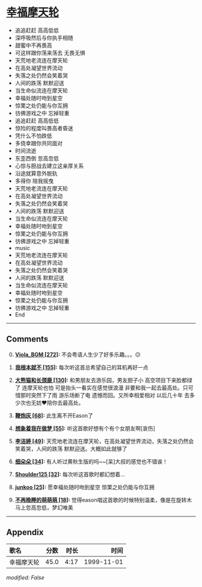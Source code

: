 # [幸福摩天轮](https://music.163.com/song?id=26075131)

* 追追赶赶 高高低低
* 深呼吸然后与你执手相随
* 甜蜜中不再畏高
* 可这样跟你荡来荡去 无畏无惧
* 天荒地老流连在摩天轮
* 在高处凝望世界流动
* 失落之处仍然会笑着哭
* 人间的跌荡 默默迎送
* 当生命似流连在摩天轮
* 幸福处随时吻到星空
* 惊栗之处仍能与你互拥
* 彷佛游戏之中 忘掉轻重
* 追追赶赶 高高低低
* 惊险的程度叫畏高者昏迷
* 凭什么不怕跌低
* 多侥幸跟你共同面对
* 时间流逝
* 东歪西倒 忽高忽低
* 心惊与胆战去建立这亲厚关系
* 沿途就算意外脱轨
* 多得你 陪我摇曳
* 天荒地老流连在摩天轮
* 在高处凝望世界流动
* 失落之处仍然会笑着哭
* 人间的跌荡 默默迎送
* 当生命似流连在摩天轮
* 幸福处随时吻到星空
* 惊栗之处仍能与你互拥
* 彷佛游戏之中 忘掉轻重
* music
* 天荒地老流连在摩天轮
* 在高处凝望世界流动
* 失落之处仍然会笑着哭
* 人间的跌荡 默默迎送
* 当生命似流连在摩天轮
* 幸福处随时吻到星空
* 惊栗之处仍能与你互拥
* 彷佛游戏之中 忘掉轻重
* End


---

## Comments
0. **[Viola_BGM \[272\]](https://music.163.com/#/user/home?id=29740323):** 不会粤语人生少了好多乐趣。。。😔

1. **[我根本就不 \[155\]](https://music.163.com/#/user/home?id=36900760):** 每次听这首总希望自己的耳机再好一点

2. **[大熊猫和长颈鹿 \[130\]](https://music.163.com/#/user/home?id=47180113):** 和男朋友去游乐园，男友胆子小 高空项目下来脸都绿了 连摩天轮也怕 可是抬头一看实在感觉很浪漫 非要和我一起去最高处。只可惜那时突然下了雨 游乐场断了电 遗憾而回。又所幸相爱相对 以后几十年 去多少次也无妨❤️陪你去最高处。

3. **[鞭炮灰 \[68\]](https://music.163.com/#/user/home?id=42747893):** 此生离不开Eason了

4. **[想象着我在做梦 \[55\]](https://music.163.com/#/user/home?id=35310060):** 听这首歌好想有个有个女朋友啊[哀伤]

5. **[李洁婷 \[49\]](https://music.163.com/#/user/home?id=17883973):** 天荒地老流连在摩天轮，在高处凝望世界流动，失落之处仍然会笑着哭，人间的跌荡 默默迎送。大概如此就够了

6. **[细朵朵 \[34\]](https://music.163.com/#/user/home?id=84091982):** 有人听过黄秋生版的吗~~[呆]大叔的感觉也不错诶！

7. **[Shoulder125 \[32\]](https://music.163.com/#/user/home?id=51053838):** 每次听这首歌时都幻想着…

8. **[junkoo \[25\]](https://music.163.com/#/user/home?id=39223844):** 愿幸福处随时吻到星空 惊栗之处仍能与你互拥

9. **[不再晚睡的萌萌萌 \[18\]](https://music.163.com/#/user/home?id=68463295):** 觉得eason唱这首歌的时候特别温柔，像是在旋转木马上忽高忽低，梦幻唯美



---

## Appendix

|歌名|分数|时长|时间|
|:---|:---:|---:|---:|
|幸福摩天轮|45.0|4:17|1999-11-01

*modified: False*